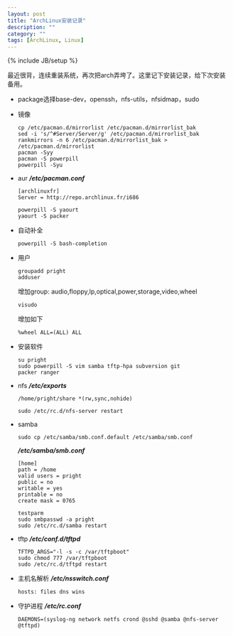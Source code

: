 ```yaml
---
layout: post
title: "ArchLinux安装记录"
description: ""
category: ""
tags: [ArchLinux, Linux]
---
```

{% include JB/setup %}

最近很背，连续重装系统，再次把arch弄垮了。这里记下安装记录，给下次安装备用。

* package选择base-dev，openssh，nfs-utils，nfsidmap，sudo

* 镜像

  ```
  cp /etc/pacman.d/mirrorlist /etc/pacman.d/mirrorlist_bak
  sed -i 's/^#Server/Server/g' /etc/pacman.d/mirrorlist_bak
  rankmirrors -n 6 /etc/pacman.d/mirrorlist_bak > /etc/pacman.d/mirrorlist
  pacman -Syy
  pacman -S powerpill
  powerpill -Syu 
  ```

* aur
  **_/etc/pacman.conf_**
  
  ```
  [archlinuxfr]
  Server = http://repo.archlinux.fr/i686
  ```
  
  ```
  powerpill -S yaourt
  yaourt -S packer
  ```

* 自动补全

  ```
  powerpill -S bash-completion
  ```

* 用户
  
  ```
  groupadd pright
  adduser
  ```
  
  增加group: audio,floppy,lp,optical,power,storage,video,wheel
  
  ```
  visudo
  ```
  
  增加如下
  
  ```
  %wheel ALL=(ALL) ALL
  ```

* 安装软件
  
  ```
  su pright
  sudo powerpill -S vim samba tftp-hpa subversion git
  packer ranger
  ```

* nfs
  **_/etc/exports_**
  
  ```
  /home/pright/share *(rw,sync,nohide)
  ```
  
  ```
  sudo /etc/rc.d/nfs-server restart
  ```

* samba
  
  ```
  sudo cp /etc/samba/smb.conf.default /etc/samba/smb.conf
  ```
  
  **_/etc/samba/smb.conf_**
  
  ```
  [home]
  path = /home
  valid users = pright
  public = no
  writable = yes
  printable = no
  create mask = 0765
  ```
  
  ```
  testparm
  sudo smbpasswd -a pright
  sudo /etc/rc.d/samba restart
  ```

* tftp
  **_/etc/conf.d/tftpd_**
  
  ```
  TFTPD_ARGS="-l -s -c /var/tftpboot"
  sudo chmod 777 /var/tftpboot
  sudo /etc/rc.d/tftpd restart
  ```

* 主机名解析
  **_/etc/nsswitch.conf_**
  
  ```
  hosts: files dns wins
  ```

* 守护进程
  **_/etc/rc.conf_**
  
  ```
  DAEMONS=(syslog-ng network netfs crond @sshd @samba @nfs-server @tftpd)
  ```
